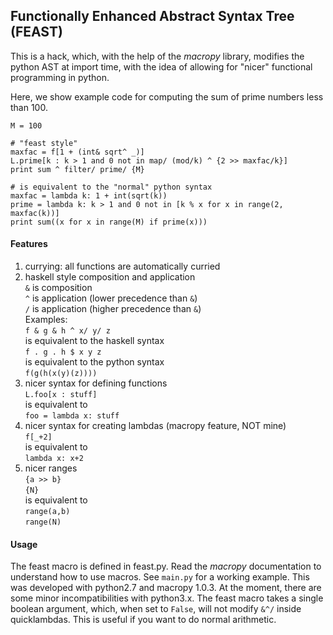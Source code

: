 ## Functionally Enhanced Abstract Syntax Tree (FEAST)

This is a hack, which, with the help of the *macropy*  library, modifies the python AST at import time, with the idea of allowing for "nicer" functional programming in python.

Here, we show example code for computing the sum of prime numbers less than 100.

    M = 100
    
    # "feast style"
    maxfac = f[1 + (int& sqrt^ _)]
    L.prime[k : k > 1 and 0 not in map/ (mod/k) ^ {2 >> maxfac/k}]
    print sum ^ filter/ prime/ {M}
    	
    # is equivalent to the "normal" python syntax
    maxfac = lambda k: 1 + int(sqrt(k))
    prime = lambda k: k > 1 and 0 not in [k % x for x in range(2, maxfac(k))]
    print sum((x for x in range(M) if prime(x)))

#### Features

1. currying: all functions are automatically curried
2. haskell style composition and application <br>
`&` is composition <br>
`^` is application (lower precedence than `&`) <br>
`/` is application (higher precedence than `&`) <br>
Examples: <br>
`f & g & h ^ x/ y/ z` <br>
is equivalent to the haskell syntax <br>
`f . g . h $ x y z` <br>
is equivalent to the python syntax <br>
`f(g(h(x(y)(z))))` <br>
3. nicer syntax for defining functions <br>
`L.foo[x : stuff]` <br>
is equivalent to <br>
`foo = lambda x: stuff` <br>
4. nicer syntax for creating lambdas (macropy feature, NOT mine) <br>
`f[_+2] ` <br>
is equivalent to <br>
`lambda x: x+2` <br>
5. nicer ranges <br>
`{a >> b}` <br>
`{N}` <br>
is equivalent to <br>
`range(a,b)` <br>
`range(N)`

#### Usage

The feast macro is defined in feast.py. Read the *macropy* documentation to understand how to use macros. See `main.py` for a working example. This was developed with python2.7 and macropy 1.0.3. At the moment, there are some minor incompatibilities with python3.x. The feast macro takes a single boolean argument, which, when set to `False`, will not modify `&^/` inside quicklambdas. This is useful if you want to do normal arithmetic.
